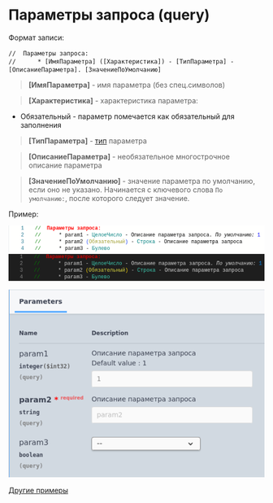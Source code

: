 # Параметры запроса (query)

Формат записи:
```
//  Параметры запроса:
//      * [ИмяПараметра] ([Характеристика]) - [ТипПараметра] - [ОписаниеПараметра]. [ЗначениеПоУмолчанию]
```
> **[ИмяПараметра]** - имя параметра (без спец.символов)

> **[Характеристика]** - характеристика параметра:

- Обязательный - параметр помечается как обязательный для заполнения

> **[ТипПараметра]** - [тип](../Типы/README.md) параметра

> **[ОписаниеПараметра]** - необязательное многострочное описание параметра

> **[ЗначениеПоУмолчанию]** - значение параметра по умолчанию, если оно не указано. Начинается с ключевого слова `По умолчанию:`, после которого следует значение.

Пример:

![query_params_code](./images/query_params_light.png#gh-light-mode-only) ![query_params_code](./images/query_params_dark.png#gh-dark-mode-only)

![query_params](./images/query_params.png)

[Другие примеры](../../exts/EDT/src/HTTPServices/RequestParams/Module.bsl)
